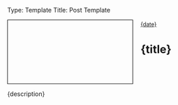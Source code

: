 Type: Template
Title: Post Template

<style>
    .home-post {
        display: flex;
        align-content: stretch;
        gap: 1em;
        background-color: var(--accent);
    }

    .home-post > div {
        padding: 0.2rem;
    }

    .home-post-header {
        text-align: left;
        width: 100%;
        flex-grow: 4;
    }

    .home-post-image {
        flex-shrink: 2;
        height: 10em;
        width: 20em;
        background-image: url('{image}');
        background-size: cover;
        background-position: center;
        border: 1px solid #000;
}

.home-post-title {
    padding: 0;
}

.home-post-info {
    font-size: 0.9em;
    margin-bottom: 0.5rem;
}
</style>

<div class="home-post">
        <div class="home-post-image">
        </div>

<div>
    <div class="home-post-header">
        <div class="home-post-info">
            <i class="fa-solid fa-clock"></i> <a href="{permalink}">{date}</a>
        <div class="home-post-title">
            <h1 class="large">{title}</h1>
            </div>
            </div>
            </div>
            </div>
</div>
<p>{description}</p>